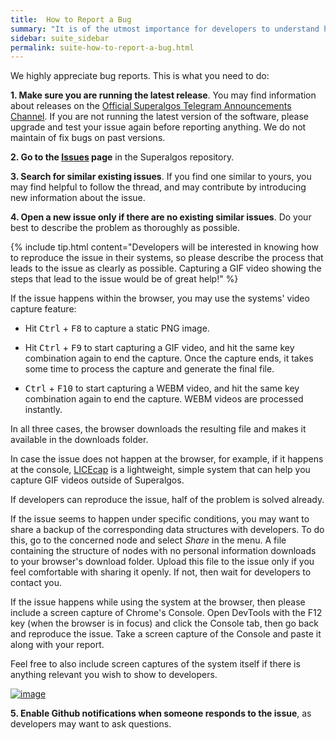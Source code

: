 ```yaml
---
title:  How to Report a Bug
summary: "It is of the utmost importance for developers to understand how to reproduce the issue."
sidebar: suite_sidebar
permalink: suite-how-to-report-a-bug.html
---
```


We highly appreciate bug reports. This is what you need to do:

**1. Make sure you are running the latest release**. You may find information about releases on the <a href="https://t.me/superalgos" rel="nofollow" rel="noopener" target="_blank">Official Superalgos Telegram Announcements Channel</a>. If you are not running the latest version of the software, please upgrade and test your issue again before reporting anything. We do not maintain of fix bugs on past versions.

**2. Go to the <a href="ttps://github.com/Superalgos/Superalgos/issues" rel="nofollow" rel="noopener" target="_blank">Issues</a> page** in the Superalgos repository.

**3. Search for similar existing issues**. If you find one similar to yours, you may find helpful to follow the thread, and may contribute by introducing new information about the issue.

**4. Open a new issue only if there are no existing similar issues**. Do your best to describe the problem as thoroughly as possible.

{% include tip.html content="Developers will be interested in knowing how to reproduce the issue in their systems, so please describe the process that leads to the issue as clearly as possible. Capturing a GIF video showing the steps that lead to the issue would be of great help!" %}

If the issue happens within the browser, you may use the systems' video capture feature:

* Hit <kbd>Ctrl</kbd> + <kbd>F8</kbd> to capture a static PNG image.

* Hit <kbd>Ctrl</kbd> + <kbd>F9</kbd> to start capturing a GIF video, and hit the same key combination again to end the capture. Once the capture ends, it takes some time to process the capture and generate the final file.

* <kbd>Ctrl</kbd> + <kbd>F10</kbd> to start capturing a WEBM video, and hit the same key combination again to end the capture. WEBM videos are processed instantly.

In all three cases, the browser downloads the resulting file and makes it available in the downloads folder.

In case the issue does not happen at the browser, for example, if it happens at the console, <a href="https://www.cockos.com/licecap/" rel="nofollow" rel="noopener" target="_blank">LICEcap</a> is a lightweight, simple system that can help you capture GIF videos outside of Superalgos.

If developers can reproduce the issue, half of the problem is solved already.
 
If the issue seems to happen under specific conditions, you may want to share a backup of the corresponding data structures with developers. To do this, go to the concerned node and select _Share_ in the menu. A file containing the structure of nodes with no personal information downloads to your browser's download folder. Upload this file to the issue only if you feel comfortable with sharing it openly. If not, then wait for developers to contact you.
 
If the issue happens while using the system at the browser, then please include a screen capture of Chrome's Console. Open DevTools with the F12 key (when the browser is in focus) and click the Console tab, then go back and reproduce the issue. Take a screen capture of the Console and paste it along with your report.
 
Feel free to also include screen captures of the system itself if there is anything relevant you wish to show to developers.
 
[![image](https://user-images.githubusercontent.com/13994516/63112941-c18e4380-bf91-11e9-95e2-6fb064d5aead.png)](https://user-images.githubusercontent.com/13994516/63112941-c18e4380-bf91-11e9-95e2-6fb064d5aead.png)

**5. Enable Github notifications when someone responds to the issue**, as developers may want to ask questions.
